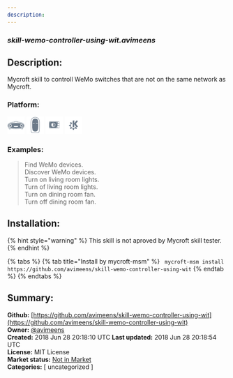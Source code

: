 ```yaml
---
description: 
---
```


### _skill-wemo-controller-using-wit.avimeens_  
## Description:  
Mycroft skill to controll WeMo switches that are not on the same network as Mycroft.  
### Platform:  
 ![Mark I](../.gitbook/assets/mark-1-icon.png)  ![Mark II](../.gitbook/assets/mark-2-icon.png)  ![Picroft](../.gitbook/assets/picroft-icon.png)  ![plasmoid](../.gitbook/assets/kde.png)   
### Examples:  
> Find WeMo devices.  
> Discover WeMo devices.  
> Turn on living room lights.  
> Turn of living room lights.  
> Turn on dining room fan.  
> Turn off dining room fan.  
  
## Installation:  
{% hint style="warning" %}
This skill is not aproved by Mycroft skill tester.
{% endhint %}
    
{% tabs %}
{% tab title="Install by mycroft-msm" %}
``` mycroft-msm install https://github.com/avimeens/skill-wemo-controller-using-wit```
{% endtab %}
  {% endtabs %}
    
## Summary:  
**Github:** [https://github.com/avimeens/skill-wemo-controller-using-wit](https://github.com/avimeens/skill-wemo-controller-using-wit)  
**Owner:** [@avimeens](https://github.com/avimeens)  
**Created:** 2018 Jun 28 20:18:10 UTC  **Last updated:** 2018 Jun 28 20:18:54 UTC  
**License:** MIT License  
**Market status:** [Not in Market](https://market.mycroft.ai/skill/)  
**Categories:** [ uncategorized ]   
